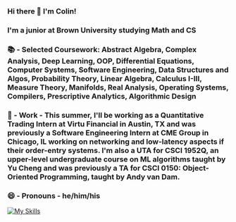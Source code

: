 ### Hi there 👋 I'm Colin!

### I'm a junior at Brown University studying Math and CS

### 📚 - Selected Coursework: Abstract Algebra, Complex Analysis, Deep Learning, OOP, Differential Equations, Computer Systems, Software Engineering, Data Structures and Algos, Probability Theory, Linear Algebra, Calculus I-III,  Measure Theory, Manifolds, Real Analysis, Operating Systems, Compilers, Prescriptive Analytics, Algorithmic Design
### 🔭 - Work -  This summer, I'll be working as a Quantitative Trading Intern at Virtu Financial in Austin, TX and was previously a Software Engineering Intern at CME Group in Chicago, IL working on networking and low-latency aspects if their order-entry systems.  I'm also a UTA for CSCI 1952Q, an upper-level undergraduate course on ML algorithms taught by Yu Cheng and was previously a TA for CSCI 0150: Object-Oriented Programming, taught by Andy van Dam.
### 😄 - Pronouns -  he/him/his

[![My Skills](https://skillicons.dev/icons?i=c,java,tensorflow,ocaml,py,bash,linux,git,mongodb,r)](https://skillicons.dev)


<!--
**csavage4/csavage4** is a ✨ _special_ ✨ repository because its `README.md` (this file) appears on your GitHub profile.

Here are some ideas to get you started:

- 🔭 I’m currently working on ...
- 🌱 I’m currently learning ...
- 👯 I’m looking to collaborate on ...
- 🤔 I’m looking for help with ...
- 💬 Ask me about ...
- 📫 How to reach me: ...
- 😄 Pronouns: ...
- ⚡ Fun fact: ...
-->
